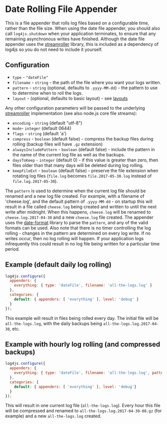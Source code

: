 # Date Rolling File Appender

This is a file appender that rolls log files based on a configurable time, rather than the file size. When using the date file appender, you should also call `log4js.shutdown` when your application terminates, to ensure that any remaining asynchronous writes have finished. Although the date file appender uses the [streamroller](https://github.com/nomiddlename/streamroller) library, this is included as a dependency of log4js so you do not need to include it yourself.

## Configuration

* `type` - `"dateFile"`
* `filename` - `string` - the path of the file where you want your logs written.
* `pattern` - `string` (optional, defaults to `.yyyy-MM-dd`) - the pattern to use to determine when to roll the logs.
* `layout` - (optional, defaults to basic layout) - see [layouts](layouts.md)

Any other configuration parameters will be passed to the underlying [streamroller](https://github.com/nomiddlename/streamroller) implementation (see also node.js core file streams):
* `encoding` - `string` (default "utf-8")
* `mode`- `integer` (default 0644)
* `flags` - `string` (default 'a')
* `compress` - `boolean` (default false) - compress the backup files during rolling (backup files will have `.gz` extension)
* `alwaysIncludePattern` - `boolean` (default false) - include the pattern in the name of the current log file as well as the backups.
* `daysToKeep` - `integer` (default 0) - if this value is greater than zero, then files older than that many days will be deleted during log rolling.
* `keepFileExt` - `boolean` (default false) - preserve the file extension when rotating log files (`file.log` becomes `file.2017-05-30.log` instead of `file.log.2017-05-30`).

The `pattern` is used to determine when the current log file should be renamed and a new log file created. For example, with a filename of 'cheese.log', and the default pattern of `.yyyy-MM-dd` - on startup this will result in a file called `cheese.log` being created and written to until the next write after midnight. When this happens, `cheese.log` will be renamed to `cheese.log.2017-04-30` and a new `cheese.log` file created. The appender uses the [date-format](https://github.com/nomiddlename/date-format) library to parse the `pattern`, and any of the valid formats can be used. Also note that there is no timer controlling the log rolling - changes in the pattern are determined on every log write. If no writes occur, then no log rolling will happen. If your application logs infrequently this could result in no log file being written for a particular time period.

## Example (default daily log rolling)

```javascript
log4js.configure({
  appenders: {
    everything: { type: 'dateFile', filename: 'all-the-logs.log' }
  },
  categories: {
    default: { appenders: [ 'everything' ], level: 'debug' }
  }
});
```

This example will result in files being rolled every day. The initial file will be `all-the-logs.log`, with the daily backups being `all-the-logs.log.2017-04-30`, etc.

## Example with hourly log rolling (and compressed backups)
```javascript
log4js.configure({
  appenders: {
    everything: { type: 'dateFile', filename: 'all-the-logs.log', pattern: '.yyyy-MM-dd-hh', compress: true }
  },
  categories: {
    default: { appenders: [ 'everything' ], level: 'debug'}
  }
});
```
This will result in one current log file (`all-the-logs.log`). Every hour this file will be compressed and renamed to `all-the-logs.log.2017-04-30-08.gz` (for example) and a new `all-the-logs.log` created.
